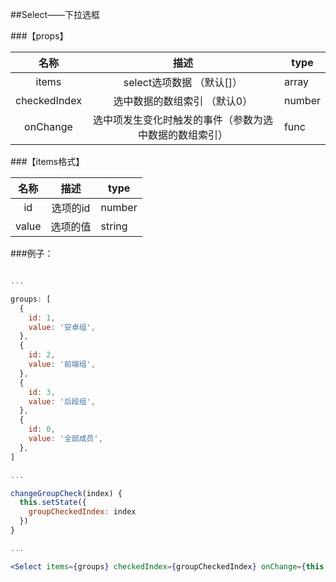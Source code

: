 ##Select——下拉选框


###【props】

|  名称  |            描述            | type    |
|:------:|:--------------------------:|---------|
|  items |          select选项数据   （默认[]）      | array  |
| checkedIndex |       选中数据的数组索引 （默认0）          | number  |
|   onChange  |    选中项发生变化时触发的事件（参数为选中数据的数组索引）   | func  |

###【items格式】

|  名称  |            描述            | type    |
|:------:|:--------------------------:|---------|
|  id |          选项的id     | number  |
| value |       选项的值          | string  |

###例子：

```jsx

...

groups: [
  {
    id: 1,
    value: '安卓组',
  },
  {
    id: 2,
    value: '前端组',
  },
  {
    id: 3,
    value: '后段组',
  },
  {
    id: 0,
    value: '全部成员',
  },
]

...

changeGroupCheck(index) {
  this.setState({
    groupCheckedIndex: index
  })
}

...

<Select items={groups} checkedIndex={groupCheckedIndex} onChange={this.changeGroupCheck} />

```

